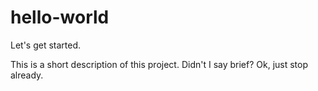 # hello-world
Let's get started.

This is a short description of this project.  Didn't I say brief?  Ok, just stop already.
